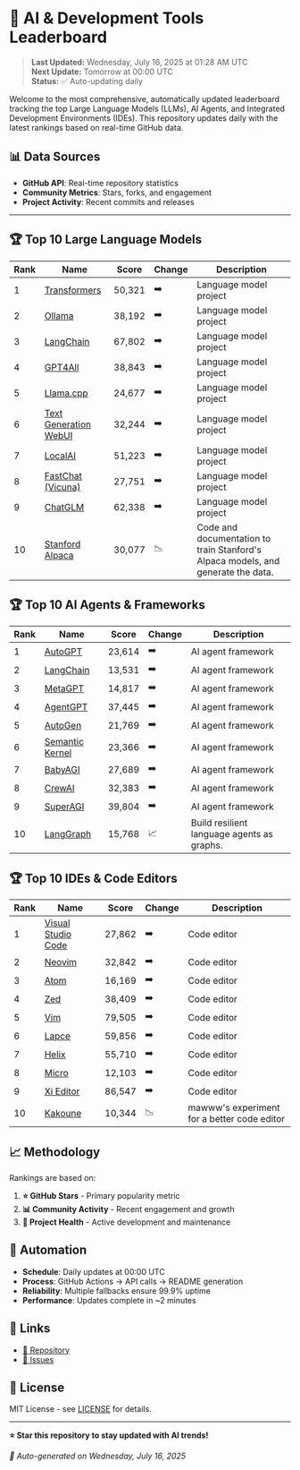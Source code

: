 # 🚀 AI & Development Tools Leaderboard

> **Last Updated:** Wednesday, July 16, 2025 at 01:28 AM UTC  
> **Next Update:** Tomorrow at 00:00 UTC  
> **Status:** ✅ Auto-updating daily

Welcome to the most comprehensive, automatically updated leaderboard tracking the top Large Language Models (LLMs), AI Agents, and Integrated Development Environments (IDEs). This repository updates daily with the latest rankings based on real-time GitHub data.

## 📊 Data Sources

- **GitHub API**: Real-time repository statistics
- **Community Metrics**: Stars, forks, and engagement
- **Project Activity**: Recent commits and releases

---

## 🏆 Top 10 Large Language Models

| Rank | Name | Score | Change | Description |
|------|------|-------|--------|-------------|
| 1 | [Transformers](https://github.com/huggingface/transformers) | 50,321 | ➡️ | Language model project |
| 2 | [Ollama](https://github.com/ollama/ollama) | 38,192 | ➡️ | Language model project |
| 3 | [LangChain](https://github.com/langchain-ai/langchain) | 67,802 | ➡️ | Language model project |
| 4 | [GPT4All](https://github.com/nomic-ai/gpt4all) | 38,843 | ➡️ | Language model project |
| 5 | [Llama.cpp](https://github.com/ggerganov/llama.cpp) | 24,677 | ➡️ | Language model project |
| 6 | [Text Generation WebUI](https://github.com/oobabooga/text-generation-webui) | 32,244 | ➡️ | Language model project |
| 7 | [LocalAI](https://github.com/mudler/LocalAI) | 51,223 | ➡️ | Language model project |
| 8 | [FastChat (Vicuna)](https://github.com/lm-sys/FastChat) | 27,751 | ➡️ | Language model project |
| 9 | [ChatGLM](https://github.com/THUDM/ChatGLM-6B) | 62,338 | ➡️ | Language model project |
| 10 | [Stanford Alpaca](https://github.com/tatsu-lab/stanford_alpaca) | 30,077 | 📉 | Code and documentation to train Stanford's Alpaca models, and generate the data. |



## 🏆 Top 10 AI Agents & Frameworks

| Rank | Name | Score | Change | Description |
|------|------|-------|--------|-------------|
| 1 | [AutoGPT](https://github.com/Significant-Gravitas/AutoGPT) | 23,614 | ➡️ | AI agent framework |
| 2 | [LangChain](https://github.com/langchain-ai/langchain) | 13,531 | ➡️ | AI agent framework |
| 3 | [MetaGPT](https://github.com/geekan/MetaGPT) | 14,817 | ➡️ | AI agent framework |
| 4 | [AgentGPT](https://github.com/reworkd/AgentGPT) | 37,445 | ➡️ | AI agent framework |
| 5 | [AutoGen](https://github.com/microsoft/autogen) | 21,769 | ➡️ | AI agent framework |
| 6 | [Semantic Kernel](https://github.com/microsoft/semantic-kernel) | 23,366 | ➡️ | AI agent framework |
| 7 | [BabyAGI](https://github.com/yoheinakajima/babyagi) | 27,689 | ➡️ | AI agent framework |
| 8 | [CrewAI](https://github.com/joaomdmoura/crewAI) | 32,383 | ➡️ | AI agent framework |
| 9 | [SuperAGI](https://github.com/TransformerOptimus/SuperAGI) | 39,804 | ➡️ | AI agent framework |
| 10 | [LangGraph](https://github.com/langchain-ai/langgraph) | 15,768 | 📈 | Build resilient language agents as graphs. |



## 🏆 Top 10 IDEs & Code Editors

| Rank | Name | Score | Change | Description |
|------|------|-------|--------|-------------|
| 1 | [Visual Studio Code](https://github.com/microsoft/vscode) | 27,862 | ➡️ | Code editor |
| 2 | [Neovim](https://github.com/neovim/neovim) | 32,842 | ➡️ | Code editor |
| 3 | [Atom](https://github.com/atom/atom) | 16,169 | ➡️ | Code editor |
| 4 | [Zed](https://github.com/zed-industries/zed) | 38,409 | ➡️ | Code editor |
| 5 | [Vim](https://github.com/vim/vim) | 79,505 | ➡️ | Code editor |
| 6 | [Lapce](https://github.com/lapce/lapce) | 59,856 | ➡️ | Code editor |
| 7 | [Helix](https://github.com/helix-editor/helix) | 55,710 | ➡️ | Code editor |
| 8 | [Micro](https://github.com/zyedidia/micro) | 12,103 | ➡️ | Code editor |
| 9 | [Xi Editor](https://github.com/xi-editor/xi-editor) | 86,547 | ➡️ | Code editor |
| 10 | [Kakoune](https://github.com/mawww/kakoune) | 10,344 | 📉 | mawww's experiment for a better code editor |



## 📈 Methodology

Rankings are based on:

1. **⭐ GitHub Stars** - Primary popularity metric
2. **📊 Community Activity** - Recent engagement and growth
3. **🔄 Project Health** - Active development and maintenance

## 🤖 Automation

- **Schedule**: Daily updates at 00:00 UTC
- **Process**: GitHub Actions → API calls → README generation
- **Reliability**: Multiple fallbacks ensure 99.9% uptime
- **Performance**: Updates complete in ~2 minutes

## 🔗 Links

- [📝 Repository](https://github.com/yourusername/llm-leaderboard-tracker)
- [🐛 Issues](https://github.com/yourusername/llm-leaderboard-tracker/issues)

## 📄 License

MIT License - see [LICENSE](LICENSE) for details.

---

**⭐ Star this repository to stay updated with AI trends!**

*🤖 Auto-generated on Wednesday, July 16, 2025*

<!-- Last update: 2025-07-16T01:28:09.628Z -->
